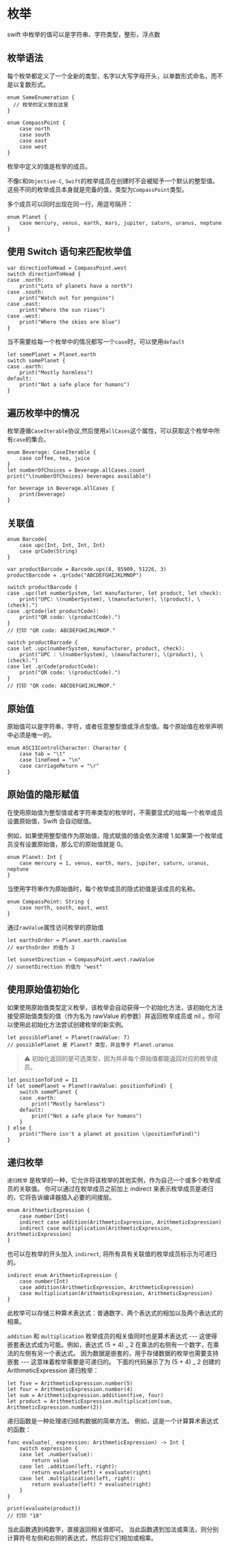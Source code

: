 # 枚举

swift 中枚举的值可以是字符串、字符类型，整形，浮点数

## 枚举语法

每个枚举都定义了一个全新的类型，名字以大写字母开头，以单数形式命名，而不是以复数形式。

```
enum SomeEnumeration {
  // 枚举的定义放在这里
}

enum CompassPoint {
    case north
    case south
    case east
    case west
}
```

枚举中定义的值是枚举的成员。

不像`C`和`Objective-C`, `Swift`的枚举成员在创建时不会被赋予一个默认的整型值。这些不同的枚举成员本身就是完备的值，类型为`CompassPoint`类型。

多个成员可以同时出现在同一行，用逗号隔开：

```
enum Planet {
    case mercury, venus, earth, mars, jupiter, saturn, uranus, neptune
}
```

## 使用 Switch 语句来匹配枚举值

```
var directionToHead = CompassPoint.west
switch directionToHead {
case .north:
    print("Lots of planets have a north")
case .south:
    print("Watch out for penguins")
case .east:
    print("Where the sun rises")
case .west:
    print("Where the skies are blue")
}
```

当不需要给每一个枚举中的情况都写一个`case`时，可以使用`default`

```
let somePlanet = Planet.earth
switch somePlanet {
case .earth:
    print("Mostly harmless")
default:
    print("Not a safe place for humans")
}
```

## 遍历枚举中的情况

枚举遵循`CaseIterable`协议,然后使用`allCases`这个属性，可以获取这个枚举中所有`case`的集合。

```
enum Beverage: CaseIterable {
    case coffee, tea, juice
}
let numberOfChoices = Beverage.allCases.count
print("\(numberOfChoices) beverages available")

for beverage in Beverage.allCases {
    print(beverage)
}
```

## 关联值

```
enum Barcode{
    case upc(Int, Int, Int, Int)
    case qrCode(String)
}

var productBarcode = Barcode.upc(8, 85909, 51226, 3)
productBarcode = .qrCode("ABCDEFGHIJKLMNOP")

switch productBarcode {
case .upc(let numberSystem, let manufacturer, let product, let check):
    print("UPC: \(numberSystem), \(manufacturer), \(product), \(check).")
case .qrCode(let productCode):
    print("QR code: \(productCode).")
}
// 打印 "QR code: ABCDEFGHIJKLMNOP."

switch productBarcode {
case let .upc(numberSystem, manufacturer, product, check):
    print("UPC : \(numberSystem), \(manufacturer), \(product), \(check).")
case let .qrCode(productCode):
    print("QR code: \(productCode).")
}
// 打印 "QR code: ABCDEFGHIJKLMNOP."
```

## 原始值

原始值可以是字符串，字符，或者任意整型值或浮点型值。每个原始值在枚举声明中必须是唯一的。

```
enum ASCIIControlCharacter: Character {
    case tab = "\t"
    case lineFeed = "\n"
    case carriageReturn = "\r"
}
```

## 原始值的隐形赋值

在使用原始值为整型值或者字符串类型的枚举时，不需要显式的给每一个枚举成员设置原始值，Swift 会自动赋值。

例如，如果使用整型值作为原始值，隐式赋值的值会依次递增 1.如果第一个枚举成员没有设置原始值，那么它的原始值就是 0。

```
enum Planet: Int {
    case mercury = 1, venus, earth, mars, jupiter, saturn, uranus, neptune
}
```

当使用字符串作为原始值时，每个枚举成员的隐式初值是该成员的名称。

```
enum CompassPoint: String {
    case north, south, east, west
}
```

通过`rawValue`属性访问枚举的原始值

```
let earthsOrder = Planet.earth.rawValue
// earthsOrder 的值为 3

let sunsetDirection = CompassPoint.west.rawValue
// sunsetDirection 的值为 "west"
```

## 使用原始值初始化

如果使用原始值类型定义枚举，该枚举会自动获得一个初始化方法，该初始化方法接受原始值类型的值（作为名为 rawValue 的参数）并返回枚举成员或 nil 。你可以使用此初始化方法尝试创建枚举的新实例。

```
let possiblePlanet = Planet(rawValue: 7)
// possiblePlanet 是 Planet? 类型，并且等于 Planet.uranus
```

> ⚠️ 初始化返回的是可选类型，因为并非每个原始值都能返回对应的枚举成员。

```
let positionToFind = 11
if let somePlanet = Planet(rawValue: positionToFind) {
    switch somePlanet {
    case .earth:
        print("Mostly harmless")
    default:
        print("Not a safe place for humans")
    }
} else {
    print("There isn't a planet at position \(positionToFind)")
}
```

## 递归枚举

`递归枚举` 是枚举的一种，它允许将该枚举的其他实例，作为自己一个或多个枚举成员的关联值。 你可以通过在枚举成员之前加上 indirect 来表示枚举成员是递归的，它将告诉编译器插入必要的间接层。

```
enum ArithmeticExpression {
    case number(Int)
    indirect case addition(ArithmeticExpression, ArithmeticExpression)
    indirect case multiplication(ArithmeticExpression, ArithmeticExpression)
}
```

也可以在枚举的开头加入 `indirect`, 将所有具有关联值的枚举成员标示为可递归的。

```
indirect enum ArithmeticExpression {
    case number(Int)
    case addition(ArithmeticExpression, ArithmeticExpression)
    case multiplication(ArithmeticExpression, ArithmeticExpression)
}
```

此枚举可以存储三种算术表达式：普通数字、两个表达式的相加以及两个表达式的相乘。

`addition` 和 `multiplication` 枚举成员的相关值同时也是算术表达式 --- 这使得嵌套表达式成为可能。例如，表达式 (5 + 4) _ 2 在乘法的右侧有一个数字，在乘法的左侧有另一个表达式。 因为数据是嵌套的，用于存储数据的枚举也需要支持嵌套 --- 这意味着枚举需要是可递归的。 下面的代码展示了为 (5 + 4) _ 2 创建的 ArithmeticExpression 递归枚举：

```
let five = ArithmeticExpression.number(5)
let four = ArithmeticExpression.number(4)
let sum = ArithmeticExpression.addition(five, four)
let product = ArithmeticExpression.multiplication(sum, ArithmeticExpression.number(2))
```

递归函数是一种处理递归结构数据的简单方法。 例如，这是一个计算算术表达式的函数：

```
func evaluate(_ expression: ArithmeticExpression) -> Int {
    switch expression {
    case let .number(value):
        return value
    case let .addition(left, right):
        return evaluate(left) + evaluate(right)
    case let .multiplication(left, right):
        return evaluate(left) * evaluate(right)
    }
}

print(evaluate(product))
// 打印 "18"
```

当此函数遇到纯数字，直接返回相关值即可。 当此函数遇到加法或乘法，则分别计算符号左侧和右侧的表达式，然后将它们相加或相乘。
